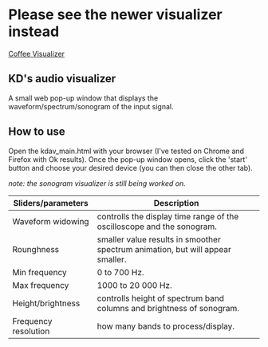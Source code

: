 # Please see the newer visualizer instead 
[Coffee Visualizer](https://github.com/khoidauminh/coffeevis_rs)

## KD's audio visualizer
A small web pop-up window that displays the waveform/spectrum/sonogram of the input signal.

## How to use
Open the kdav_main.html with your browser (I've tested on Chrome and Firefox with Ok results). Once the pop-up window opens, click the 'start' button and choose your desired device (you can then close the other tab).

_note: the sonogram visualizer is still being worked on._

Sliders/parameters | Description
----------- | -----------
Waveform widowing | controlls the display time range of the oscilloscope and the sonogram. 
Rounghness | smaller value results in smoother spectrum animation, but will appear smaller.
Min frequency | 0 to 700 Hz.
Max frequency | 1000 to 20 000 Hz.
Height/brightness | controlls height of spectrum band columns and brightness of sonogram.
Frequency resolution | how many bands to process/display.
